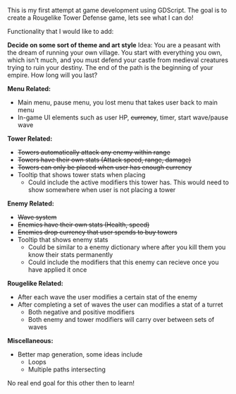 This is my first attempt at game development using GDScript. The goal is to create a Rougelike Tower Defense game, lets see what I can do!


Functionality that I would like to add:

**Decide on some sort of theme and art style**
Idea: You are a peasant with the dream of running your own village. You start with everything you own, which isn't much, and you must defend your castle from medieval creatures trying to ruin your destiny.
The end of the path is the beginning of your empire. How long will you last?

**Menu Related:**
- Main menu, pause menu, you lost menu that takes user back to main menu
- In-game UI elements such as user HP, ~~currency~~, timer, start wave/pause wave
  
**Tower Related:**
- ~~Towers automatically attack any enemy within range~~
- ~~Towers have their own stats (Attack speed, range, damage)~~
- ~~Towers can only be placed when user has enough currency~~
- Tooltip that shows tower stats when placing
  - Could include the active modifiers this tower has. This would need to show somewhere when user is not placing a tower

**Enemy Related:**
- ~~Wave system~~
- ~~Enemies have their own stats (Health, speed)~~
- ~~Enemies drop currency that user spends to buy towers~~
- Tooltip that shows enemy stats
  - Could be similar to a enemy dictionary where after you kill them you know their stats permanently
  - Could include the modifiers that this enemy can recieve once you have applied it once

**Rougelike Related:**
- After each wave the user modifies a certain stat of the enemy
- After completing a set of waves the user can modifies a stat of a turret
  - Both negative and positive modifiers
  - Both enemy and tower modifiers will carry over between sets of waves
 
**Miscellaneous:**
- Better map generation, some ideas include
  - Loops
  - Multiple paths intersecting

No real end goal for this other then to learn!
